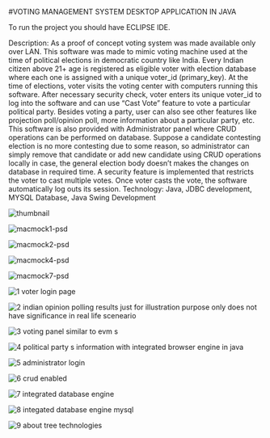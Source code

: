 #VOTING MANAGEMENT SYSTEM DESKTOP APPLICATION IN JAVA

To run the project you should have ECLIPSE IDE.

Description: As a proof of concept voting system was made available only over LAN. This software was made to mimic voting machine used at the time of political elections in democratic country like India. Every Indian citizen above 21+ age is registered as eligible
voter with election database where each one is assigned with a unique voter_id (primary_key).  At the time of elections, voter visits the voting center with computers running this software.  After necessary security check, voter enters its unique voter_id to log into the software and  can use “Cast Vote” feature to vote a particular political party. Besides voting a party, user  can also see other features like projection poll/opinion poll, more information about a  particular party, etc. This software is also provided with Administrator panel where CRUD  operations can be performed on database. Suppose a candidate contesting election is no
more contesting due to some reason, so administrator can simply remove that candidate or add new candidate using CRUD operations locally in case, the general election body doesn’t makes the changes on database in required time. A security feature is implemented that restricts the voter to cast multiple votes. Once voter casts the vote, the software automatically log outs its session.
Technology: Java, JDBC development, MYSQL Database, Java Swing Development







![thumbnail](https://cloud.githubusercontent.com/assets/14818804/22244591/33f0f69a-e252-11e6-9df5-7e3146870573.png)



![macmock1-psd](https://cloud.githubusercontent.com/assets/14818804/22244592/33f45538-e252-11e6-9bc7-ca29a327ce29.png)



![macmock2-psd](https://cloud.githubusercontent.com/assets/14818804/22244593/33fa3ca0-e252-11e6-8b95-8bd18344e161.png)



![macmock4-psd](https://cloud.githubusercontent.com/assets/14818804/22244595/34057d86-e252-11e6-8802-c7c4309b5c32.png)



![macmock7-psd](https://cloud.githubusercontent.com/assets/14818804/22244594/3404703a-e252-11e6-9698-a0aa0db8b439.png)


![1 voter login page](https://cloud.githubusercontent.com/assets/14818804/21485609/bb3763c0-cbcb-11e6-9063-74237af0add2.jpg)



![2 indian opinion polling results just for illustration purpose only does not have significance in real life sceneario](https://cloud.githubusercontent.com/assets/14818804/21485610/bb43a19e-cbcb-11e6-8431-2b41efd95466.jpg)



![3 voting panel similar to evm s](https://cloud.githubusercontent.com/assets/14818804/21485611/bb51e95c-cbcb-11e6-9c0f-fec631946fbd.jpg)



![4 political party s information with integrated browser engine in java](https://cloud.githubusercontent.com/assets/14818804/21485612/bb55e4d0-cbcb-11e6-9595-114d2aa22dc4.jpg)



![5 administrator login](https://cloud.githubusercontent.com/assets/14818804/21485604/bb1edcce-cbcb-11e6-80d2-444d5d451f99.jpg)



![6 crud enabled](https://cloud.githubusercontent.com/assets/14818804/21485606/bb26063e-cbcb-11e6-9770-5ef1bcf374f7.jpg)



![7 integrated database engine](https://cloud.githubusercontent.com/assets/14818804/21485605/bb252714-cbcb-11e6-8669-d25ac0428078.jpg)



![8 integated database engine mysql](https://cloud.githubusercontent.com/assets/14818804/21485607/bb28b97e-cbcb-11e6-990e-68b79a4689be.jpg)



![9 about tree technologies](https://cloud.githubusercontent.com/assets/14818804/21485608/bb2d21f8-cbcb-11e6-8108-571d399681a9.jpg)


